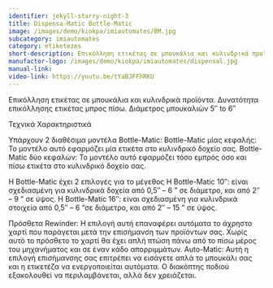 ```yaml
---
identifier: jekyll-starry-night-3
title: Dispensa-Matic Bottle-Matic
image: /images/demo/kiokpa/imiautomates/BM.jpg
subcategory: imiautomates
category: etiketezes
short-description: Επικόλληση ετικέτας σε μπουκάλια και κυλινδρικά προϊόντα.
manufactor-logo: /images/demo/kiokpa/imiautomates/dispensal.jpg
manual-link:  
video-link: https://youtu.be/tYaBJFFhRKU
---
```





 Επικόλληση ετικέτας σε μπουκάλια και κυλινδρικά προϊόντα.
Δυνατότητα επικόλλησης ετικέτας μπρος πίσω.
Διάμετρος μπουκαλιών 5″ to 6″





Τεχνικά Χαρακτηριστικά

Υπάρχουν 2 διαθέσιμα μοντέλα Bottle-Matic:
Bottle-Matic μίας κεφαλής: Το μοντέλο αυτό εφαρμόζει μία ετικέτα στο κυλινδρικό δοχείο σας.
Bottle-Matic δύο κεφαλών: Το μοντέλο αυτό εφαρμόζει τόσο εμπρός όσο και πίσω ετικέτα στο κυλινδρικό δοχείο σας.

Η Bottle-Matic έχει 2 επιλογές για το μέγεθος
Η Bottle-Matic 10″: είναι σχεδιασμένη για κυλινδρικά δοχεία από 0,5″ – 6 ” σε διάμετρο, και από 2″ – 9 ” σε ύψος.
Η Bottle-Matic 16″: είναι σχεδιασμένη για κυλινδρικά στοιχεία από 0,5″ – 6 “σε διάμετρο, και από 2″ – 15 ” σε ύψος.

Πρόσθετα
Rewinder: Η επιλογή αυτή επαναφέρει αυτόματα το άχρηστο χαρτί που παράγεται μετά την επισήμανση των προϊόντων σας. Χωρίς αυτό το πρόσθετο το χαρτί θα έχει απλή πτώση πάνω από το πίσω μέρος του μηχανήματος και σε έναν κάδο απορριμμάτων.
Auto-Matic: Αυτή η επιλογή επισήμανσης σας επιτρέπει να εισάγετε απλά το μπουκάλι σας και η ετικετέζα να ενεργοποιείται αυτόματα. Ο διακόπτης ποδιού εξακολουθεί να περιλαμβάνεται, αλλά δεν χρειάζεται.

